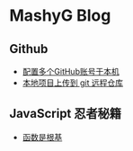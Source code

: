 # MashyG Blog

## Github

- [配置多个GitHub账号于本机](./github/more-account.md)
- [本地项目上传到 git 远程仓库](./github/operate.md)

## JavaScript 忍者秘籍

- [函数是根基](./JavaScript/function.md)
